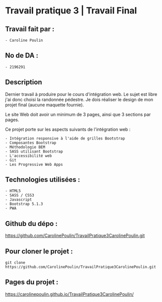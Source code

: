 # Travail pratique 3 | Travail Final

## Travail fait par :

    - Caroline Poulin

## No de DA :

    - 2196291

## Description

Dernier travail à produire pour le cours d'intégration web.
Le sujet est libre j'ai donc choisi la randonnée pédestre.
Je dois réaliser le design de mon projet final (aucune maquette fournie).

Le site Web doit avoir un minimum de 3 pages, ainsi que 3 sections par pages.

Ce projet porte sur les aspects suivants de l'intégration web :

    - Intégration responsive à l'aide de grilles Bootstrap
    - Composantes Bootstrap
    - Méthodologie BEM
    - SASS utilisant Bootstrap
    - L'accessibilité web
    - Git
    - Les Progressive Web Apps

## Technologies utilisées :

    - HTML5
    - SASS / CSS3
    - Javascript
    - Bootstrap 5.1.3
    - PWA

## Github du dépo :

https://github.com/CarolinePoulin/TravailPratique3CarolinePoulin.git

## Pour cloner le projet :

```git
git clone https://github.com/CarolinePoulin/TravailPratique3CarolinePoulin.git
```

## Pages du projet :

https://carolinepoulin.github.io/TravailPratique3CarolinePoulin/
